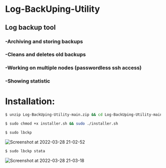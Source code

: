 # Log-BackUping-Utility
## Log backup tool
### -Аrchiving and storing backups
### -Сleans and deletes old backups
### -Working on multiple nodes (passwordless ssh access)
### -Showing statistic

# Installation:
```bash
$ unzip Log-BackUping-Utility-main.zip && cd Log-BackUping-Utility-main
```
```bash
$ sudo chmod +x installer.sh && sudo ./installer.sh
```
```bash
$ sudo lbckp
```

![Screenshot at 2022-03-28 21-02-52](https://user-images.githubusercontent.com/43719011/160384873-3d89b987-8641-4ab1-971d-8e2d141562a4.png)

```bash
$ sudo lbckp stata
```
![Screenshot at 2022-03-28 21-03-18](https://user-images.githubusercontent.com/43719011/160384912-88f9c6ab-04a4-464e-b5af-6d8b0995f207.png)